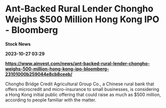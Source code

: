 # Ant-Backed Rural Lender Chongho Weighs $500 Million Hong Kong IPO - Bloomberg
**Stock News**

**2023-10-27 03:29**

**https://www.ainvest.com/news/ant-backed-rural-lender-chongho-weighs-500-million-hong-kong-ipo-bloomberg-23101000b259044e8cb8ceeb/**

Chongho Bridge Credit Agricultural Group Co., a Chinese rural bank that offers microcredit and micro-insurance to small businesses, is considering a Hong Kong initial public offering that could raise as much as $500 million, according to people familiar with the matter.